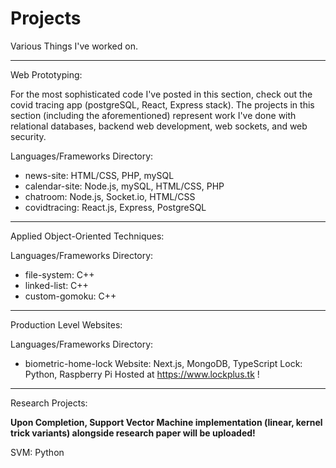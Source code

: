 # Projects

Various Things I've worked on.

---

Web Prototyping:

For the most sophisticated code I've posted in this section, check out the covid tracing app (postgreSQL, React, Express stack). The projects in this section (including the aforementioned) represent work I've done with relational databases, backend web development, web sockets, and web security.

Languages/Frameworks Directory:

- news-site: HTML/CSS, PHP, mySQL
- calendar-site: Node.js, mySQL, HTML/CSS, PHP
- chatroom: Node.js, Socket.io, HTML/CSS
- covidtracing: React.js, Express, PostgreSQL

---

Applied Object-Oriented Techniques:

Languages/Frameworks Directory:

- file-system: C++
- linked-list: C++
- custom-gomoku: C++

---

Production Level Websites:

Languages/Frameworks Directory:

- biometric-home-lock
  Website: Next.js, MongoDB, TypeScript
  Lock: Python, Raspberry Pi
  Hosted at https://www.lockplus.tk !

---

Research Projects:

**Upon Completion, Support Vector Machine implementation (linear, kernel trick variants) alongside research paper will be uploaded!**

SVM: Python
